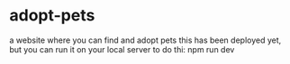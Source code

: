 # adopt-pets
a website where you can find and adopt pets
this has been deployed yet, but you can run it on your local server
to do thi:
npm run dev 
